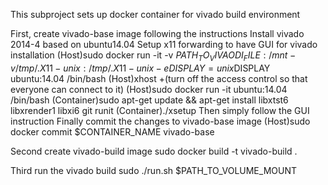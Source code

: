 This subproject sets up docker container for vivado build environment

First, create vivado-base image following the instructions
Install vivado 2014-4 based on ubuntu14.04
Setup x11 forwarding to have GUI for vivado installation
(Host)sudo docker run -it -v $PATH_TO_VIVAODI_FILE:/mnt  -v /tmp/.X11-unix:/tmp/.X11-unix -e DISPLAY=unix$DISPLAY ubuntu:14.04 /bin/bash
(Host)xhost +(turn off the access control so that everyone can connect to it)
(Host)sudo docker run -it ubuntu:14.04 /bin/bash
(Container)sudo apt-get update && apt-get install libxtst6 libxrender1 libxi6 git runit
(Container)./xsetup
Then simply follow the GUI instruction
Finally commit the changes to vivado-base image
(Host)sudo docker commit $CONTAINER_NAME vivado-base 

Second create vivado-build image
sudo docker build -t vivado-build .

Third run the vivado build
sudo ./run.sh $PATH_TO_VOLUME_MOUNT
